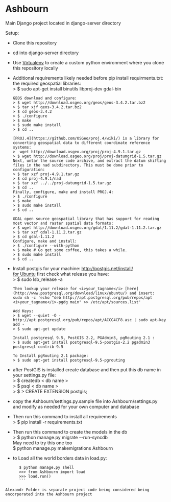 # Ashbourn
Main Django project located in django-server directory    

Setup:
* Clone this repository     
* cd into django-server directory    
* Use [Virtualenv](https://virtualenv.pypa.io/en/stable/) to create a custom python environment where you clone this repository locally 
* Additional requirements likely needed before pip install requirments.txt:    
      the required geospatial libraries:    
      > $ sudo apt-get install binutils libproj-dev gdal-bin    
            
      GEOS download and configure:        
      > $ wget http://download.osgeo.org/geos/geos-3.4.2.tar.bz2      
      > $ tar xjf geos-3.4.2.tar.bz2  
      > $ cd geos-3.4.2   
      > $ ./configure     
      > $ make            
      > $ sudo make install     
      > $ cd .. 
            
      [PROJ.4](https://github.com/OSGeo/proj.4/wiki/) is a library for converting geospatial data to different coordinate reference systems:   
      >  wget http://download.osgeo.org/proj/proj-4.9.1.tar.gz     
      > $ wget http://download.osgeo.org/proj/proj-datumgrid-1.5.tar.gz   
      Next, untar the source code archive, and extract the datum shifting files in the nad subdirectory. This must be done prior to configuration:    
      > $ tar xzf proj-4.9.1.tar.gz   
      > $ cd proj-4.9.1/nad     
      > $ tar xzf ../../proj-datumgrid-1.5.tar.gz 
      > $ cd ..     
      Finally, configure, make and install PROJ.4:    
      > $ ./configure     
      > $ make      
      > $ sudo make install     
      > $ cd ..     
      
      GDAL open source geospatial library that has support for reading most vector and raster spatial data formats:     
      > $ wget http://download.osgeo.org/gdal/1.11.2/gdal-1.11.2.tar.gz   
      > $ tar xzf gdal-1.11.2.tar.gz  
      > $ cd gdal-1.11.2  
      Configure, make and install:  
      > $ ./configure --with-python     
      > $ make # Go get some coffee, this takes a while.      
      > $ sudo make install     
      > $ cd ..
      
* Install postgis for your machine: http://postgis.net/install/   
      [for Ubuntu](http://trac.osgeo.org/postgis/wiki/UsersWikiPostGIS22UbuntuPGSQL95Apt) first check what release you have:                
      > $ sudo lsb_release -a   
                        
      Then lookup your release for <i>your_tagname</i> [here](http://www.postgresql.org/download/linux/ubuntu/) and insert:          
      sudo sh -c 'echo "deb http://apt.postgresql.org/pub/repos/apt <i>your_tagname</i>-pgdg main" >> /etc/apt/sources.list'               
                        
      Add Keys:                  
      > $ wget --quiet -O - http://apt.postgresql.org/pub/repos/apt/ACCC4CF8.asc | sudo apt-key add -   
      > $ sudo apt-get update   
            
      Install postgresql 9.5, PostGIS 2.2, PGAdmin3, pgRouting 2.1 :      
      > $ sudo apt-get install postgresql-9.5-postgis-2.2 pgadmin3 postgresql-contrib-9.5 
                        
      To Install pgRouting 2.1 package:         
      > $ sudo apt-get install postgresql-9.5-pgrouting         
                  
* after PostGIS is installed create database and then put this db name in your settings.py file:             
      > $ createdb  < db name >          
      > $ psql < db name >        
      > $ > CREATE EXTENSION postgis;    
                  
* copy the Ashbourn/settings.py.sample file into Ashbourn/settings.py and modify as needed for your own computer and database
      
* Then run this command to install all requirements         
      > $ pip install -r requirements.txt   
            
* Then run this command to create the models in the db        
      > $ python manage.py migrate --run-syncdb                
 May need to try this one too                     
      $ python manage.py makemigrations Ashbourn      
                                                     
* to Load all the world borders data in load.py:  
```
      $ python manage.py shell            
      >>> from Ashbourn import load          
      >>> load.run()      
      ```    
      
Alexandr Folder is separate project code being considered being encorporated into the Ashbourn project
